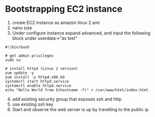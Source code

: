 # Bootstrapping EC2 instance

1. create EC2 instance as amazon linux 2 ami
2. nano size
3. Under configure instance expand advanced, and input the following block under userdata->"as text"

``` shell script
#!/bin/bash

# get admin privileges
sudo su

# install httpd (Linux 2 version)
yum update -y
yum install -y httpd.x86_64
systemctl start httpd.service
systemctl enable httpd.service
echo "Hello World from $(hostname -f)" > /var/www/html/index.html
```

4. add existing security group that exposes ssh and http
5. use existing ssh key
6. Start and observe the web server is up by travelling to the public ip
